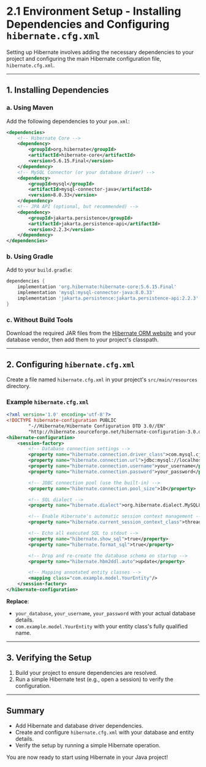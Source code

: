 # 2.1 Environment Setup - Installing Dependencies and Configuring `hibernate.cfg.xml`

Setting up Hibernate involves adding the necessary dependencies to your project and configuring the main Hibernate configuration file, `hibernate.cfg.xml`.

---

## 1. Installing Dependencies

### a. Using Maven

Add the following dependencies to your `pom.xml`:

```xml
<dependencies>
    <!-- Hibernate Core -->
    <dependency>
        <groupId>org.hibernate</groupId>
        <artifactId>hibernate-core</artifactId>
        <version>5.6.15.Final</version>
    </dependency>
    <!-- MySQL Connector (or your database driver) -->
    <dependency>
        <groupId>mysql</groupId>
        <artifactId>mysql-connector-java</artifactId>
        <version>8.0.33</version>
    </dependency>
    <!-- JPA API (optional, but recommended) -->
    <dependency>
        <groupId>jakarta.persistence</groupId>
        <artifactId>jakarta.persistence-api</artifactId>
        <version>2.2.3</version>
    </dependency>
</dependencies>
```

### b. Using Gradle

Add to your `build.gradle`:

```groovy
dependencies {
    implementation 'org.hibernate:hibernate-core:5.6.15.Final'
    implementation 'mysql:mysql-connector-java:8.0.33'
    implementation 'jakarta.persistence:jakarta.persistence-api:2.2.3'
}
```

### c. Without Build Tools

Download the required JAR files from the [Hibernate ORM website](https://hibernate.org/orm/) and your database vendor, then add them to your project's classpath.

---

## 2. Configuring `hibernate.cfg.xml`

Create a file named `hibernate.cfg.xml` in your project's `src/main/resources` directory.

### Example `hibernate.cfg.xml`

```xml
<?xml version='1.0' encoding='utf-8'?>
<!DOCTYPE hibernate-configuration PUBLIC
        "-//Hibernate/Hibernate Configuration DTD 3.0//EN"
        "http://hibernate.sourceforge.net/hibernate-configuration-3.0.dtd">
<hibernate-configuration>
    <session-factory>
        <!-- Database connection settings -->
        <property name="hibernate.connection.driver_class">com.mysql.cj.jdbc.Driver</property>
        <property name="hibernate.connection.url">jdbc:mysql://localhost:3306/your_database</property>
        <property name="hibernate.connection.username">your_username</property>
        <property name="hibernate.connection.password">your_password</property>

        <!-- JDBC connection pool (use the built-in) -->
        <property name="hibernate.connection.pool_size">10</property>

        <!-- SQL dialect -->
        <property name="hibernate.dialect">org.hibernate.dialect.MySQL8Dialect</property>

        <!-- Enable Hibernate's automatic session context management -->
        <property name="hibernate.current_session_context_class">thread</property>

        <!-- Echo all executed SQL to stdout -->
        <property name="hibernate.show_sql">true</property>
        <property name="hibernate.format_sql">true</property>

        <!-- Drop and re-create the database schema on startup -->
        <property name="hibernate.hbm2ddl.auto">update</property>

        <!-- Mapping annotated entity classes -->
        <mapping class="com.example.model.YourEntity"/>
    </session-factory>
</hibernate-configuration>
```

**Replace**:

- `your_database`, `your_username`, `your_password` with your actual database details.
- `com.example.model.YourEntity` with your entity class's fully qualified name.

---

## 3. Verifying the Setup

1. Build your project to ensure dependencies are resolved.
2. Run a simple Hibernate test (e.g., open a session) to verify the configuration.

---

## Summary

- Add Hibernate and database driver dependencies.
- Create and configure `hibernate.cfg.xml` with your database and entity details.
- Verify the setup by running a simple Hibernate operation.

You are now ready to start using Hibernate in your Java project!
